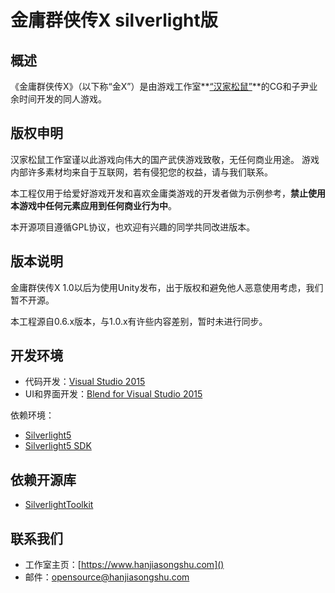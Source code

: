 # 金庸群侠传X silverlight版

## 概述

《金庸群侠传X》（以下称“金X”）是由游戏工作室**[“汉家松鼠”](https://www.hanjiasongshu.com)**的CG和子尹业余时间开发的同人游戏。


## 版权申明

汉家松鼠工作室谨以此游戏向伟大的国产武侠游戏致敬，无任何商业用途。
游戏内部许多素材均来自于互联网，若有侵犯您的权益，请与我们联系。

本工程仅用于给爱好游戏开发和喜欢金庸类游戏的开发者做为示例参考，**禁止使用本游戏中任何元素应用到任何商业行为中**。

本开源项目遵循GPL协议，也欢迎有兴趣的同学共同改进版本。

## 版本说明

金庸群侠传X 1.0以后为使用Unity发布，出于版权和避免他人恶意使用考虑，我们暂不开源。

本工程源自0.6.x版本，与1.0.x有许些内容差别，暂时未进行同步。

## 开发环境

* 代码开发：[Visual Studio 2015](https://www.visualstudio.com/zh-hans/vs/older-downloads/)
* UI和界面开发：[Blend for Visual Studio 2015](https://blogs.msdn.microsoft.com/visualstudio/2014/11/13/blend-for-visual-studio-2015-preview/)

依赖环境：

* [Silverlight5](https://www.microsoft.com/silverlight/)
* [Silverlight5 SDK](https://www.microsoft.com/en-us/download/details.aspx?id=28359)

## 依赖开源库

* [SilverlightToolkit](https://github.com/MicrosoftArchive/SilverlightToolkit)

## 联系我们

* 工作室主页：[https://www.hanjiasongshu.com]()
* 邮件：[opensource@hanjiasongshu.com](mailto://opensource@hanjiasongshu.com)